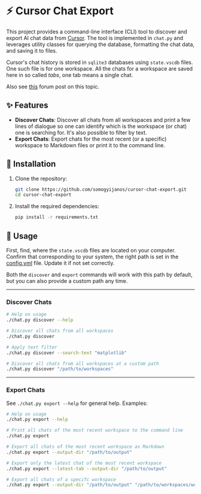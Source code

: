 # ⚡ Cursor Chat Export

This project provides a command-line interface (CLI) tool to discover and export AI chat data from [Cursor](https://cursor.sh). The tool is implemented in `chat.py` and leverages utility classes for querying the database, formatting the chat data, and saving it to files.

Cursor's chat history is stored in `sqlite3` databases using `state.vscdb` files. One such file is for one workspace. All the chats for a workspace are saved here in so called *tabs*, one tab means a single chat.

Also see [this](https://forum.cursor.com/t/guide-5-steps-exporting-chats-prompts-from-cursor/2825) forum post on this topic.

## ✨ Features

- **Discover Chats**: Discover all chats from all workspaces and print a few lines of dialogue so one can identify which is the workspace (or chat) one is searching for. It's also possible to filter by text.
- **Export Chats**: Export chats for the most recent (or a specific) workspace to Markdown files or print it to the command line.

## 🚀 Installation

1. Clone the repository:
    ```sh
    git clone https://github.com/somogyijanos/cursor-chat-export.git
    cd cursor-chat-export
    ```

2. Install the required dependencies:
    ```sh
    pip install -r requirements.txt
    ```

##  💼 Usage

First, find, where the `state.vscdb` files are located on your computer. Confirm that corresponding to your system, the right path is set in the [config.yml](./config.yml) file. Update it if not set correctly.

Both the `discover` and `export` commands will work with this path by default, but you can also provide a custom path any time.

---

### Discover Chats
```sh
# Help on usage
./chat.py discover --help

# Discover all chats from all workspaces
./chat.py discover

# Apply text filter
./chat.py discover --search-text "matplotlib"

# Discover all chats from all workspaces at a custom path
./chat.py discover "/path/to/workspaces"
```

---

### Export Chats
See `./chat.py export --help` for general help. Examples:
```sh
# Help on usage
./chat.py export --help

# Print all chats of the most recent workspace to the command line
./chat.py export

# Export all chats of the most recent workspace as Markdown
./chat.py export --output-dir "/path/to/output"

# Export only the latest chat of the most recent workspace
./chat.py export --latest-tab --output-dir "/path/to/output"

# Export all chats of a specifc workspace
./chat.py export --output-dir "/path/to/output" "/path/to/workspaces/workspace-dir/state.vscdb"
```
